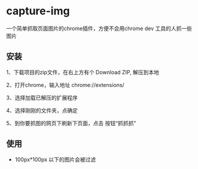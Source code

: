 # capture-img
一个简单抓取页面图片的chrome插件，方便不会用chrome dev 工具的人抓一些图片

## 安装
1、下载项目的zip文件，在右上方有个 Download ZIP, 解压到本地

2、打开chrome，输入地址 chrome://extensions/

3、选择加载已解压的扩展程序

4、选择刚刚的文件夹，点确定

5、到你要抓图的网页下刷新下页面，点击 按钮“抓抓抓”

## 使用
- 100px*100px 以下的图片会被过滤
